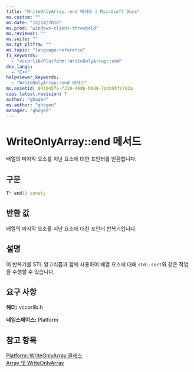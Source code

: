 ```yaml
---
title: "WriteOnlyArray::end 메서드 | Microsoft Docs"
ms.custom: ""
ms.date: "12/14/2016"
ms.prod: "windows-client-threshold"
ms.reviewer: ""
ms.suite: ""
ms.tgt_pltfrm: ""
ms.topic: "language-reference"
f1_keywords: 
  - "vccorlib/Platform::WriteOnlyArray::end"
dev_langs: 
  - "C++"
helpviewer_keywords: 
  - "WriteOnlyArray::end 메서드"
ms.assetid: 045045fe-f210-400b-b688-7abb95fc702a
caps.latest.revision: 7
author: "ghogen"
ms.author: "ghogen"
manager: "ghogen"
---
```

# WriteOnlyArray::end 메서드
배열의 마지막 요소를 지난 요소에 대한 포인터를 반환합니다.  
  
## 구문  
  
```cpp  
T* end() const;  
```  
  
## 반환 값  
 배열의 마지막 요소를 지난 요소에 대한 포인터 반복기입니다.  
  
## 설명  
 이 반복기를 STL 알고리즘과 함께 사용하여 배열 요소에 대해 `std::sort`와 같은 작업을 수행할 수 있습니다.  
  
## 요구 사항  
 **헤더:** vccorlib.h  
  
 **네임스페이스:** Platform  
  
## 참고 항목  
 [Platform::WriteOnlyArray 클래스](../cppcx/platform-writeonlyarray-class.md)   
 [Array 및 WriteOnlyArray](../cppcx/array-and-writeonlyarray-c-cx.md)